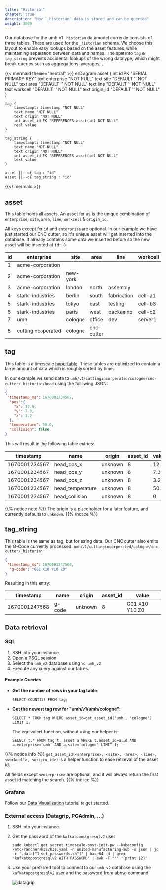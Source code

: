 ```yaml
---
title: "Historian"
chapter: true
description: "How `_historian` data is stored and can be queried"
weight: 3000
---
```


Our database for the umh.v1 `_historian` datamodel currently consists of three tables.
These are used for the `_historian` schema.
We choose this layout to enable easy lookups based on the asset features, while maintaining separation between data and names.
The split into `tag` & `tag_string` prevents accidental lookups of the wrong datatype, which might break queries such as aggregations, averages, ...


{{< mermaid theme="neutral" >}}
erDiagram
    asset {
        int id PK "SERIAL PRIMARY KEY"
        text enterprise "NOT NULL"
        text site "DEFAULT '' NOT NULL"
        text area "DEFAULT '' NOT NULL"
        text line "DEFAULT '' NOT NULL"
        text workcell "DEFAULT '' NOT NULL"
        text origin_id "DEFAULT '' NOT NULL"
    }

    tag {
        timestamptz timestamp "NOT NULL"
        text name "NOT NULL"
        text origin "NOT NULL"
        int asset_id FK "REFERENCES asset(id) NOT NULL"
        real value
    }

    tag_string {
        timestamptz timestamp "NOT NULL"
        text name "NOT NULL"
        text origin "NOT NULL"
        int asset_id FK "REFERENCES asset(id) NOT NULL"
        text value
    }

    asset ||--o{ tag : "id"
    asset ||--o{ tag_string : "id"

{{</ mermaid >}}

## asset
This table holds all assets.
An asset for us is the unique combination of `enterprise`, `site`, `area`, `line`, `workcell` & `origin_id`.

All keys except for `id` and `enterprise` are optional.
In our example we have just started our CNC cutter, so it's unique asset will get inserted into the database.
It already contains some data we inserted before so the new asset will be inserted at `id: 8`

| id | enterprise         | site     | area       | line        | workcell | origin_id |
|----|--------------------|----------|------------|-------------|----------|-----------|
| 1  | acme-corporation   |          |            |             |          |           |
| 2  | acme-corporation   | new-york |            |             |          |           |
| 3  | acme-corporation   | london   | north      | assembly    |          |           |
| 4  | stark-industries   | berlin   | south      | fabrication | cell-a1  | 3002      |
| 5  | stark-industries   | tokyo    | east       | testing     | cell-b3  | 3005      |
| 6  | stark-industries   | paris    | west       | packaging   | cell-c2  | 3009      |
| 7  | umh                | cologne  | office     | dev         | server1  | sensor0   |
| 8  | cuttingincoperated | cologne  | cnc-cutter |             |          |           |

## tag

This table is a timescale [hypertable](https://docs.timescale.com/use-timescale/latest/hypertables/about-hypertables/).
These tables are optimized to contain a large amount of data which is roughly sorted by time.

In our example we send data to `umh/v1/cuttingincorperated/cologne/cnc-cutter/_historian/head` using the following JSON:
```json
{
 "timestamp_ms": 1670001234567,
  "pos":{ 
    "x": 12.5,
    "y": 7.3,
    "z": 3.2
  },  
  "temperature": 50.0,
  "collision": false
}
```

This will result in the following table entries:

| timestamp     | name             | origin  | asset_id | value |
|---------------|------------------|---------|----------|-------|
| 1670001234567 | head_pos_x       | unknown | 8        | 12.5  |
| 1670001234567 | head_pos_y       | unknown | 8        | 7.3   |
| 1670001234567 | head_pos_z       | unknown | 8        | 3.2   |
| 1670001234567 | head_temperature | unknown | 8        | 50.0  |
| 1670001234567 | head_collision   | unknown | 8        | 0     |



{{% notice note %}}
The origin is a placeholder for a later feature, and currently defaults to `unknown`.
{{% /notice %}}


## tag_string

This table is the same as tag, but for string data.
Our CNC cutter also emits the G-Code currently processed.
`umh/v1/cuttingincorperated/cologne/cnc-cutter/_historian`
```json
{
 "timestamp_ms": 1670001247568,
  "g-code": "G01 X10 Y10 Z0"
}
```

Resulting in this entry:

| timestamp     | name   | origin  | asset_id | value          |
|---------------|--------|---------|----------|----------------|
| 1670001247568 | g-code | unknown | 8        | G01 X10 Y10 Z0 |

## Data retrieval

### SQL
1) SSH into your instance.
2) [Open a PSQL session](https://umh.docs.umh.app/docs/getstarted/managingthesystem/#interact-with-the-database)
3) Select the `umh_v2` database using `\c umh_v2`
4) Execute any query against our tables.

#### Example Queries
- **Get the number of rows in your tag table**:
  ```postgresql
  SELECT COUNT(1) FROM tag;
  ```
- **Get the newest tag row for "umh/v1/umh/cologne"**:
  ```postgresql
  SELECT * FROM tag WHERE asset_id=get_asset_id('umh', 'cologne') LIMIT 1;
  ```
  The equivalent function, without using our helper is:
  ```postgresql
  SELECT t.* FROM tag t, asset a WHERE t.asset_id=a.id AND a.enterprise='umh' AND a.site='cologne' LIMIT 1;
  ```
  
{{% notice info %}}
`get_asset_id(<enterprise>, <site>, <area>, <line>, <workcell>, <origin_id>)` is a helper function to ease retrieval of the asset id.

All fields except `<enterprise>` are optional, and it will always return the first asset id matching the search.
{{% /notice %}}

### Grafana
Follow our [Data Visualization](../../getstarted/datavisualization/) tutorial to get started.

### External access (Datagrip, PGAdmin, ...)
1) SSH into your instance.
2) Get the password of the `kafkatopostgresqlv2` user
   ```shell
   sudo kubectl get secret timescale-post-init-pw --kubeconfig /etc/rancher/k3s/k3s.yaml -n united-manufacturing-hub -o json | jq -r '.data["1_set_passwords.sh"]' | base64 -d | grep "kafkatopostgresqlv2 WITH PASSWORD" | awk -F "'" '{print $2}'
   ```
3) Use your preferred tool to connect to our `umh_v2` database using the `kafkatopostgresqlv2` user and the password from above command.

   ![datagrip](/images/datamodel/database/datagrip.png)
